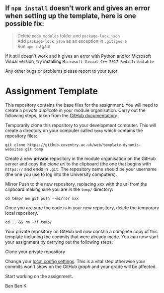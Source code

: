 ## If `npm install` doesn't work and gives an error when setting up the template, here is one possible fix:

>Delete `node_modules` folder and `package-lock.json` <br/>
>Add `package-lock.json` as an exception in `.gitignore` <br/>
>Run `npm i` again

If it still doesn't work and it gives an error with Python and/or Microsoft Visual version, try installing `Microsoft Visual C++ 2017 Redistributable` 

Any other bugs or problems please report to your tutor

# Assignment Template

This repository contains the base files for the assignment. You will need to create a _private duplicate_ in your module organisation. Carry out the following steps, taken from the [GitHub documentation](https://help.github.com/en/enterprise/2.16/user/articles/duplicating-a-repository):

Temporarily clone this repository to your development computer. This will create a directory on your computer called `temp` which contains the repository files:

`git clone https://github.coventry.ac.uk/web/template-dynamic-websites.git temp`

Create a new **private** repository in the module organisation on the GitHub server and copy the _clone url_ to the clipboard (the one that begins with `https://` and ends in `.git`. The repository name should be your username (the one you use to log into the University computers).

Mirror Push to this new repository, replacing xxx with the url from the clipboard making sure you are _in_ the `temp/` directory:

`cd temp/ && git push --mirror xxx`

Once you are sure the code is in your new repository, delete the temporary local repository.

`cd .. && rm -rf temp/`

Your private repository on GitHub will now contain a complete copy of this template including the commits that were already made. You can now start your assignment by carrying out the following steps:

Clone your private repository

Change your [local config settings](https://git-scm.com/book/en/v2/Getting-Started-First-Time-Git-Setup). This is a vital step otherwise your commits won't show on the GitHub _graph_ and your grade will be affected.

Start working on the assignment.

Ben
Ben K